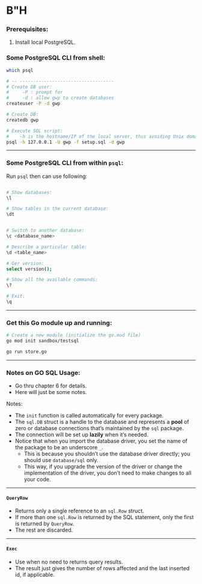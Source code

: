 # B"H


### Prerequisites:
1. Install local PostgreSQL.


### Some PostgreSQL CLI from shell:

```sh
which psql

# -- -----------------------------------
# Create DB user:
#     -P : prompt for 
#     -d : allow gwp to create databases
createuser -P -d gwp

# Create DB:
createdb gwp

# Execute SQL script:
#    -h is the hostname/IP of the local server, thus avoiding Unix domain sockets
psql -h 127.0.0.1 -U gwp -f setup.sql -d gwp
```

---

### Some PostgreSQL CLI from within `psql`:
Run `psql` then can use following:

```sh

# Show databases:
\l

# Show tables in the current database:
\dt 


# Switch to another database:
\c <database_name>

# Describe a particular table:
\d <table_name>

# Ger version:
select version();

# Show all the available commands:
\?

# Exit:
\q
```


---

### Get this Go module up and running:


```sh
# Create a new module (initialize the go.mod file) 
go mod init sandbox/testsql

go run store.go
```

---

### Notes on GO SQL Usage:
- Go thru chapter 6 for details.
- Here will just be some notes.

Notes:
- The `init` function is called automatically for every package.
- The `sql.DB` struct is a handle to the database and represents a **pool** of zero or database connections that’s maintained by the `sql` package. 
- The connection will be set up **lazily** when it’s needed.
- Notice that when you import the database driver, you set the name of the package to be an underscore `_`. 
    - This is because you shouldn’t use the database driver directly; you should use `database/sql` only. 
    - This way, if you upgrade the version of the driver or change the implementation of the driver, you don’t need to make changes to all your code.

---

#### `QueryRow` 
- Returns only a single reference to an `sql.Row` struct. 
- If more than one `sql.Row` is returned by the SQL statement, only the first is returned by `QueryRow`. 
- The rest are discarded. 

---

#### `Exec`
- Use when no need to returns query results. 
- The result just gives the number of rows affected and the last inserted id, if applicable. 